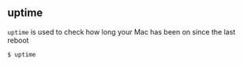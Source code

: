 ---
---

uptime
-------

`uptime` is used to check how long your Mac has been on since the last reboot

~~~ bash
$ uptime
~~~





